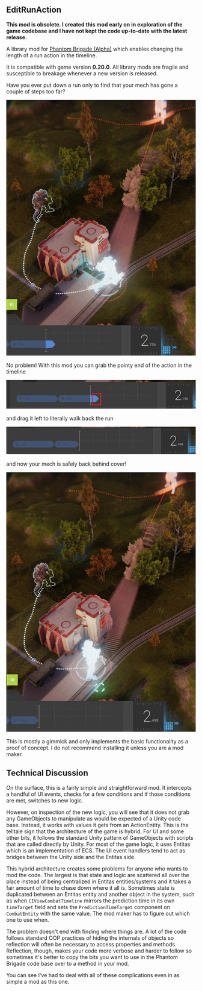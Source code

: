 **EditRunAction**
----
**This mod is obsolete. I created this mod early on in exploration of the game codebase and I have not kept the code up-to-date with the latest release.**

A library mod for [Phantom Brigade (Alpha)](https://braceyourselfgames.com/phantom-brigade/) which enables changing the length of a run action in the timeline.

It is compatible with game version **0.20.0**. All library mods are fragile and susceptible to breakage whenever a new version is released.

Have you ever put down a run only to find that your mech has gone a couple of steps too far?

![Mech moved past building](docs/images/too_far.jpg)

No problem! With this mod you can grab the pointy end of the action in the timeline 

![Pointy end of run action](docs/images/pointy_end.jpg)

and drag it left to literally walk back the run

![Shrunk run action](docs/images/shrunk.jpg)

and now your mech is safely back behind cover!

![Mech behind cover](docs/images/cover.jpg)

This is mostly a gimmick and only implements the basic functionality as a proof of concept. I do not recommend installing it unless you are a mod maker.

**Technical Discussion**
----
On the surface, this is a fairly simple and straightforward mod. It intercepts a handful of UI events, checks for a few conditions and if those conditions are met, switches to new logic.

However, on inspection of the new logic, you will see that it does not grab any GameObjects to manipulate as would be expected of a Unity code base. Instead, it works with values it gets from an ActionEntity. This is the telltale sign that the architecture of the game is hybrid. For UI and some other bits, it follows the standard Unity pattern of GameObjects with scripts that are called directly by Unity. For most of the game logic, it uses Entitas which is an implementation of ECS. The UI event handlers tend to act as bridges between the Unity side and the Entitas side.

This hybrid architecture creates some problems for anyone who wants to mod the code. The largest is that state and logic are scattered all over the place instead of being centralized in Entitas entities/systems and it takes a fair amount of time to chase down where it all is. Sometimes state is duplicated between an Entitas entity and another object in the system, such as when `CIViewCombatTimeline` mirrors the prediction time in its own `timeTarget` field and sets the `PredictionTimeTarget` component on `CombatEntity` with the same value. The mod maker has to figure out which one to use when.

The problem doesn't end with finding where things are. A lot of the code follows standard OOP practices of hiding the internals of objects so reflection will often be necessary to access properties and methods. Reflection, though, makes your code more verbose and harder to follow so sometimes it's better to copy the bits you want to use in the Phantom Brigade code base over to a method in your mod.

You can see I've had to deal with all of these complications even in as simple a mod as this one.